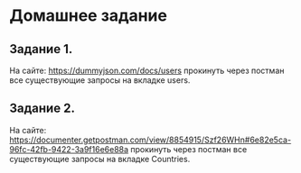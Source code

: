 # Домашнее задание
## Задание 1.
На сайте: https://dummyjson.com/docs/users прокинуть через постман все существующие запросы на вкладке users.
## Задание 2.
На сайте: https://documenter.getpostman.com/view/8854915/Szf26WHn#6e82e5ca-96fc-42fb-9422-3a9f16e6e88a прокинуть через постман все существующие запросы на вкладке Countries.
